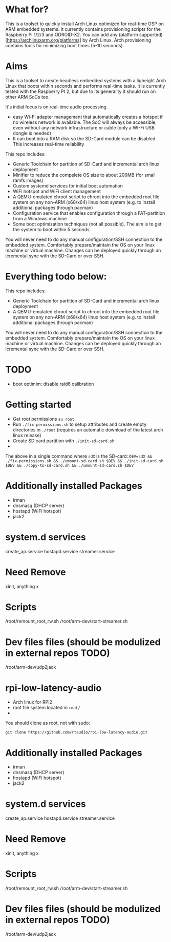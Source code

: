 # What for?

This is a toolset to quickly install Arch Linux optimized for real-time DSP on ARM embedded systems. It currently contains provisioning scripts for the Raspberry Pi 1/2/3 and ODROID-X2. You can add any (platform supported)[https://archlinuxarm.org/platforms] by Arch Linux.
Arch provisioning contains tools for minimizing boot times (5-10 seconds).

# Aims


This is a toolset to create headless embedded systems with a ligheight Arch Linux that boots within seconds and performs real-time tasks. It is currently tested with the Raspberry PI 2, but due to its generality it should run on other ARM SoCs too.

It's initial focus is on real-time audio processing.

* easy Wi-Fi adapter management that automatically creates a hotspot if no wireless network is available. The SoC will always be accessible, even without any network infrastructure or cable (only a WI-Fi USB dongle is needed)
* It can boot into a RAM disk so the SD-Card module can be disabled. This increases real-time reliability


This repo includes:
* Generic Toolchain for partition of SD-Card and incremental arch linux deployment
* Minifier to reduce the compelete OS size to about 200MB (for small ramfs images)
* Custom systemd services for initial boot automation
* WiFi hotspot and WiFi client management
* A QEMU-emulated chroot script to chroot into the embedded root file system on any non-ARM (x68/x64) linux  host system (e.g. to install additional packages through pacman)
* Configuration service that enables configuration through a FAT-partition from a Windows machine
* Some boot optimization techniques (not all possible). The aim is to get the system to boot within 5 seconds

You will never need to do any manual configuration/SSH connection to the embedded system. Comfortably prepare/maintain the OS on your linux machine or virtual machine. Changes can be deployed quickly through an icremental sync with the SD-Card or over SSH.







# Everything todo below:
This repo includes:
* Generic Toolchain for partition of SD-Card and incremental arch linux deployment
* A QEMU-emulated chroot script to chroot into the embedded root file system on any non-ARM (x68/x64) linux  host system (e.g. to install additional packages through pacman)













You will never need to do any manual configuration/SSH connection to the embedded system. Comfortably prepare/maintain the OS on your linux machine or virtual machine. Changes can be deployed quickly through an icremental sync with the SD-Card or over SSH.

# TODO
* boot optimim: disable raid6 calibration

# Getting started

* Get root permissions ```su root```
* Run ```./fix-permissions.sh``` to setup attributes and create empty directories in ```./root``` (requires an automatic download of the latest arch linux release)
* Create SD card partition with ```./init-sd-card.sh```
* 

The above in a single command where ```sdX``` is the SD-card:
```DEV=sdX && ./fix-permissions.sh && ./umount-sd-card.sh $DEV && ./init-sd-card.sh $DEV && ./copy-to-sd-card.sh && ./umount-sd-card.sh $DEV```

# Additionally installed Packages
* irman
* dnsmasq (DHCP server)
* hostapd (WiFi hotspot)
* jack2

# system.d services
create_ap.service
hostapd.service
streamer.service



# Need Remove
xinit, anything x

# Scripts
/root/remount_root_rw.sh
/root/arm-dev/start-streamer.sh

# Dev files files (should be modulized in external repos TODO)
/root/arm-dev/udp2jack




# rpi-low-latency-audio

* Arch linux for RPI2
* root file system located in ```root/```
* 
You should clone as root, not with sudo:
```su root
git clone https://github.com/rtaudio/rpi-low-latency-audio.git
```

# Additionally installed Packages
* irman
* dnsmasq (DHCP server)
* hostapd (WiFi hotspot)
* jack2

# system.d services
create_ap.service
hostapd.service
streamer.service



# Need Remove
xinit, anything x

# Scripts
/root/remount_root_rw.sh
/root/arm-dev/start-streamer.sh

# Dev files files (should be modulized in external repos TODO)
/root/arm-dev/udp2jack
